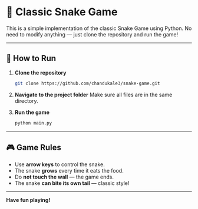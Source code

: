 # 🐍 Classic Snake Game

This is a simple implementation of the classic Snake Game using Python.
No need to modify anything — just clone the repository and run the game!

---

## 🚀 How to Run

1. **Clone the repository**

   ```bash
   git clone https://github.com/chandukale3/snake-game.git
   ```

2. **Navigate to the project folder**
   Make sure all files are in the same directory.

3. **Run the game**

   ```bash
   python main.py
   ```

---

## 🎮 Game Rules

* Use **arrow keys** to control the snake.
* The snake **grows** every time it eats the food.
* Do **not touch the wall** — the game ends.
* The snake **can bite its own tail** — classic style!

---

**Have fun playing!**
